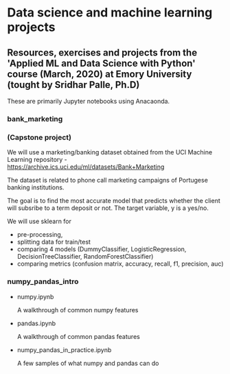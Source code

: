  # Data science and machine learning projects

## Resources, exercises and projects from the 'Applied ML and Data Science with Python' course (March, 2020) at Emory University (tought by Sridhar Palle, Ph.D)

These are primarily Jupyter notebooks using Anacaonda.

 ### bank_marketing
 ### (Capstone project)

We will use a marketing/banking dataset obtained from the UCI Machine Learning repository - https://archive.ics.uci.edu/ml/datasets/Bank+Marketing

The dataset is related to phone call marketing campaigns of Portugese banking institutions.

The goal is to find the most accurate model that predicts whether the client will subsribe to a term deposit or not.
The target variable, y is a yes/no.

We will use sklearn for
 - pre-processing,
 - splitting data for train/test
 - comparing 4 models (DummyClassifier, LogisticRegression, DecisionTreeClassifier, RandomForestClassifier)
 - comparing metrics (confusion matrix, accuracy, recall, f1, precision, auc)

### numpy_pandas_intro

- numpy.ipynb
    
    A walkthrough of common numpy features

- pandas.ipynb

    A walkthrough of common pandas features

- numpy_pandas_in_practice.ipynb

    A few samples of what numpy and pandas can do